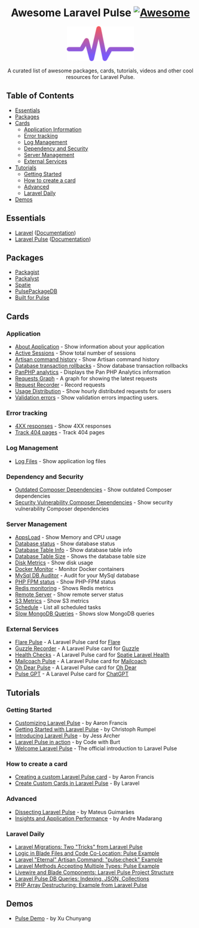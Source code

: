 <div align="center">

# Awesome Laravel Pulse [![Awesome](https://awesome.re/badge.svg)](https://awesome.re)

<p align="center" width="100%">
  <img width="180px" src="images/logo.png" alt="Laravel Pulse Logo">
</p>

A curated list of awesome packages, cards, tutorials, videos and other cool resources for Laravel Pulse.

</div>

## Table of Contents

- [Essentials](#essentials)
- [Packages](#packages)
- [Cards](#cards)
  - [Application Information](#application-information)
  - [Error tracking](#error-tracking)
  - [Log Management](#log-management)
  - [Dependency and Security](#dependency-and-security)
  - [Server Management](#server-management)
  - [External Services](#external-services)
- [Tutorials](#tutorials)
  - [Getting Started](#getting-started)
  - [How to create a card](#how-to-create-a-card)
  - [Advanced](#advanced)
  - [Laravel Daily](#laravel-daily)
- [Demos](#demos)

## Essentials

* [Laravel](https://laravel.com) ([Documentation](https://laravel.com/docs))
* [Laravel Pulse](https://pulse.laravel.com/) ([Documentation](https://laravel.com/docs/10.x/pulse))

## Packages

* [Packagist](https://packagist.org/)
* [Packalyst](http://packalyst.com/)
* [Spatie](https://spatie.be/en/opensource/laravel)
* [PulsePackageDB](https://pulsepackagedb.com/)
* [Built for Pulse](https://builtforpulse.com/)

## Cards

### Application
* [About Application](https://github.com/denniseilander/pulse-about-application) - Show information about your application
* [Active Sessions](https://github.com/vcian/pulse-active-sessions) - Show total number of sessions
* [Artisan command history](https://github.com/geowrgetudor/command-history) - Show Artisan command history
* [Database transaction rollbacks](https://github.com/geowrgetudor/transaction-rollback) - Show database transaction rollbacks
* [PanPHP analytics](https://github.com/schmeits/pulse-panphp) - Displays the Pan PHP Analytics information
* [Requests Graph](https://github.com/paulo-hortelan/requests-graph-pulse) - A graph for showing the latest requests
* [Request Recorder](https://github.com/chrysanthos/pulse-requests) - Record requests
* [Usage Distribution](https://github.com/abbasudo/pulse-users) - Show hourly distributed requests for users
* [Validation errors](https://github.com/timacdonald/pulse-validation-errors) - Show validation errors impacting users.

### Error tracking
* [4XX responses](https://github.com/morrislaptop/laravel-pulse-4xx) - Show 4XX responses
* [Track 404 pages](https://github.com/geowrgetudor/404-monitor) - Track 404 pages

### Log Management
* [Log Files](https://github.com/denniseilander/pulse-log-files) - Show application log files

### Dependency and Security
* [Outdated Composer Dependencies](https://github.com/aarondfrancis/pulse-outdated) - Show outdated Composer dependencies
* [Security Vulnerability Composer Dependencies](https://github.com/hungthai1401/vulnerable) - Show security vulnerability Composer dependencies

### Server Management
* [AppsLoad](https://github.com/eusonlito/LaravelPulse-AppsLoad) - Show Memory and CPU usage
* [Database status](https://github.com/maantje/pulse-database) - Show database status
* [Database Table Info](https://github.com/schmeits/pulse-database-table-info) - Show database table info
* [Database Table Size](https://github.com/eusonlito/LaravelPulseDatabaseTablesSize) - Shows the database table size
* [Disk Metrics](https://github.com/geowrgetudor/disk-metrics) - Show disk usage
* [Docker Monitor](https://github.com/vcian/pulse-docker-monitor) - Monitor Docker containers
* [MySql DB Auditor](https://github.com/vcian/pulse-mysql-db-auditor) - Audit for your MySql database
* [PHP FPM status](https://github.com/maantje/pulse-php-fpm) - Show PHP-FPM status
* [Redis monitoring](https://github.com/PraatmetdeDokter/pulse-redis-monitor) - Shows Redis metrics
* [Remote Server](https://github.com/wrklst/pulse-remote-server) - Show remote server status
* [S3 Metrics](https://github.com/arcana-softworks/laravel-pulse-s3-metrics) - Show S3 metrics
* [Schedule](https://github.com/hosmelq/laravel-pulse-schedule) - List all scheduled tasks
* [Slow MongoDB Queries](https://github.com/rahimi-ali/pulse-slow-mongo-queries) - Shows slow MongoDB queries

### External Services
* [Flare Pulse](https://github.com/spatie/flare-pulse) - A Laravel Pulse card for [Flare](https://flareapp.io/)
* [Guzzle Recorder](https://github.com/huzaifaarain/laravel-pulse-guzzle-recorder) - A Laravel Pulse card for [Guzzle](https://github.com/guzzle/guzzle)
* [Health Checks](https://github.com/chris-ware/pulse-health-check) - A Laravel Pulse card for [Spatie Laravel Health](https://spatie.be/docs/laravel-health/v1/introduction)
* [Mailcoach Pulse](https://github.com/spatie/mailcoach-pulse) - A Laravel Pulse card for [Mailcoach](https://mailcoach.app/)
* [Oh Dear Pulse](https://github.com/ohdearapp/ohdear-pulse) - A Laravel Pulse card for [Oh Dear](https://ohdearapp.com/)
* [Pulse GPT](https://github.com/kurbanatabinen/pulsegpt) - A Laravel Pulse card for [ChatGPT](https://chat.openai.com/)

## Tutorials

### Getting Started
* [Customizing Laravel Pulse](https://www.youtube.com/watch?v=oFxcWcP6bVE) - by Aaron Francis
* [Getting Started with Laravel Pulse](https://www.youtube.com/watch?v=di9fYHxdZ-8) - by Christoph Rumpel
* [Introducing Laravel Pulse](https://www.youtube.com/watch?v=-9jV5ra5KB4) - by Jess Archer
* [Laravel Pulse in action](https://www.youtube.com/watch?app=desktop&v=cUf7YkpNWWg) - by Code with Burt
* [Welcome Laravel Pulse](https://www.youtube.com/watch?v=kfMEm-LvYlc) - The official introduction to Laravel Pulse

### How to create a card
* [Creating a custom Laravel Pulse card](https://aaronfrancis.com/2023/composer-outdated-laravel-pulse) - by Aaron Francis
* [Create Custom Cards in Laravel Pulse](https://www.youtube.com/watch?v=wSMa-ZEAYHk) - By Laravel

### Advanced
* [Dissecting Laravel Pulse](https://www.youtube.com/watch?v=R9l_g32ph9c) - by Mateus Guimarães
* [Insights and Application Performance](https://www.youtube.com/watch?v=5joyfmCmu-o) - by Andre Madarang

### Laravel Daily
* [Laravel Migrations: Two "Tricks" from Laravel Pulse](https://www.youtube.com/watch?v=rByzMZwADbA)
* [Logic in Blade Files and Code Co-Location: Pulse Example](https://www.youtube.com/watch?v=GKWQV97Wo9I)
* [Laravel "Eternal" Artisan Command: "pulse:check" Example](https://www.youtube.com/watch?v=l36uqi9NARI)
* [Laravel Methods Accepting Multiple Types: Pulse Example](https://www.youtube.com/watch?v=Wz-nZIVcIik)
* [Livewire and Blade Components: Laravel Pulse Project Structure](https://www.youtube.com/watch?v=OEtkUxQg5xA)
* [Laravel Pulse DB Queries: Indexing, JSON, Collections](https://www.youtube.com/watch?v=wH5-edYjVCI)
* [PHP Array Destructuring: Example from Laravel Pulse](https://www.youtube.com/watch?v=PPyrA_MCQBM)

## Demos
* [Pulse Demo](https://github.com/xuchunyang/pulse-demo) - by Xu Chunyang